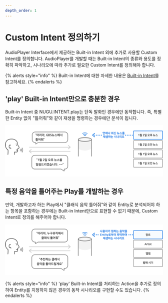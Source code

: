 ```yaml
---
depth_order: 1
---
```


# Custom Intent 정의하기

AudioPlayer Interface에서 제공하는 Built-in Intent 외에 추가로 사용할 Custom Intent를 정의합니다. AudioPlayer를 개발할 때는 Built-in Intent의 종류와 용도를 정확히 파악하고, 시나리오에 따라 추가로 필요한 Custom Intent를 정의해야 합니다.

{% alerts style="info" %}
Built-in Intent에 대한 자세한 내용은 [Built-in Intent](../define-user-utterance-model/built-in-intents)를 참고하세요.
{% endalerts %}

## 'play' Built-in Intent만으로 충분한 경우

Built-in Intent 중 NUGU.INTENT.play는 단독 발화인 경우에만 동작합니다. 즉, 특별한 Entity 없이 "틀어줘"와 같이 재생을 명령하는 경우에만 분석이 됩니다.

![](../../../assets/images/audioplayer-define-custom-intent-01.png)

## 특정 음악을 틀어주는 Play를 개발하는 경우

만약, 개발하고자 하는 Play에서 "클래식 음악 틀어줘"와 같이 Entity로 분석되어야 하는 항목을 포함하는 경우에는 Built-in Intent만으로 표현할 수 없기 때문에, Custom Intent로 정의를 해주어야 합니다.

![](../../../assets/images/audioplayer-define-custom-intent-02.png)

{% alerts style="info" %}
'play' Built-in Intent를 처리하는 Action을 추가로 정의하여 Entity를 지정하지 않은 경우의 동작 시나리오를 구현할 수도 있습니다.
{% endalerts %}
